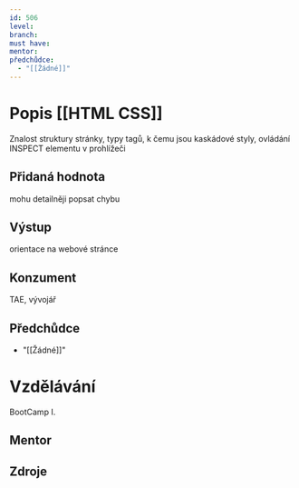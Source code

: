 ```yaml
---
id: 506
level: 
branch: 
must have: 
mentor: 
předchůdce: 
  - "[[Žádné]]"
---
```



# Popis [[HTML CSS]]
Znalost struktury stránky, typy tagů, k čemu jsou kaskádové styly, ovládání INSPECT elementu v prohlížeči

## Přidaná hodnota
mohu detailněji popsat chybu

## Výstup
orientace na webové stránce

## Konzument
TAE, vývojář

## Předchůdce

  - "[[Žádné]]"

# Vzdělávání
BootCamp I.

## Mentor


## Zdroje